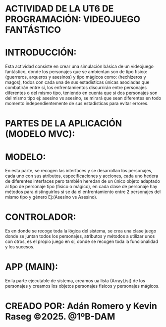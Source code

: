 # ACTIVIDAD DE LA UT6 DE PROGRAMACIÓN: VIDEOJUEGO FANTÁSTICO

# INTRODUCCIÓN:
Esta actividad consiste en crear una simulación básica de un videojuego fantástico, donde los personajes que se ambientan son de tipo físico: (guerreros, arqueros y asesinos) y tipo mágicos como: (hechizeros y magos), todos con cada una de sus estadísticas únicas asociadas que combatirán entre sí, los enfrentamientos discurrirán entre personajes diferentes o del mismo tipo, teniendo en cuenta que si dos personajes son del mismo tipo ej: asesino vs asesino, se mirará que sean diferentes en todo momento independientemente de sus estadísticas para evitar errores.  


# PARTES DE LA APLICACIÓN (MODELO MVC):

# MODELO:
En esta parte, se recogen las interfaces y se desarrollan los personajes, cada uno con sus atributos, especificaciones y acciones, cada uno hedera de diferentes interfaces pero también heredan de un único objeto adaptado al tipo de personaje tipo (fisico o mágico), en cada clase de personaje hay métodos para distinguirlos si se da el enfrentamiento entre 2 personajes del mismo tipo y género Ej:(Asesino vs Asesino).

# CONTROLADOR:
Es en donde se recoge toda la lógica del sistema, se crea una clase juego donde se juntan todos los personajes, atributos y métodos a utilizar unos con otros, es el propio juego en sí, donde se recogen toda la funcionalidad y los sucesos. 

# APP (MAIN):
En la parte ejecutable de sistema, creamos ua lista (ArrayList) de los personajes y creamos los objetos personajes fisicos y personajes mágicos.

# CREADO POR: Adán Romero y Kevin Raseg ©2025. @1ºB-DAM